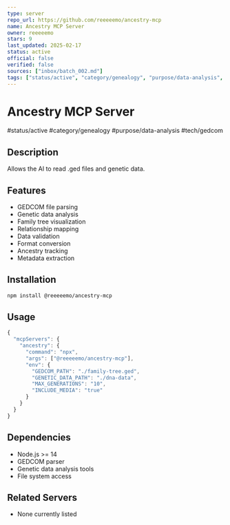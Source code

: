 ```yaml
---
type: server
repo_url: https://github.com/reeeeemo/ancestry-mcp
name: Ancestry MCP Server
owner: reeeeemo
stars: 9
last_updated: 2025-02-17
status: active
official: false
verified: false
sources: ["inbox/batch_002.md"]
tags: ["status/active", "category/genealogy", "purpose/data-analysis", "tech/gedcom"]
---
```


# Ancestry MCP Server

#status/active #category/genealogy #purpose/data-analysis #tech/gedcom

## Description

Allows the AI to read .ged files and genetic data.

## Features

- GEDCOM file parsing
- Genetic data analysis
- Family tree visualization
- Relationship mapping
- Data validation
- Format conversion
- Ancestry tracking
- Metadata extraction

## Installation

```bash
npm install @reeeeemo/ancestry-mcp
```

## Usage

```javascript
{
  "mcpServers": {
    "ancestry": {
      "command": "npx",
      "args": ["@reeeeemo/ancestry-mcp"],
      "env": {
        "GEDCOM_PATH": "./family-tree.ged",
        "GENETIC_DATA_PATH": "./dna-data",
        "MAX_GENERATIONS": "10",
        "INCLUDE_MEDIA": "true"
      }
    }
  }
}
```

## Dependencies

- Node.js >= 14
- GEDCOM parser
- Genetic data analysis tools
- File system access

## Related Servers

- None currently listed
